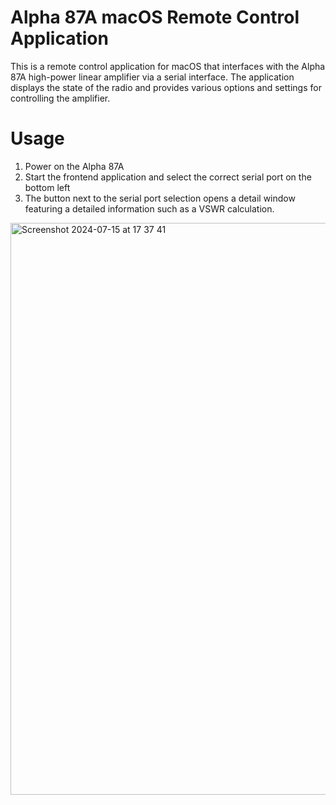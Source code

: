 # Alpha 87A macOS Remote Control Application
This is a remote control application for macOS that interfaces with the Alpha 87A high-power linear amplifier via a serial interface. The application displays the state of the radio and provides various options and settings for controlling the amplifier.

# Usage
1. Power on the Alpha 87A
2. Start the frontend application and select the correct serial port on the bottom left
3. The button next to the serial port selection opens a detail window featuring a detailed information such as a VSWR calculation.

<img width="915" alt="Screenshot 2024-07-15 at 17 37 41" src="https://github.com/user-attachments/assets/dc1dbc9a-58fa-4923-ab21-134f0ca5306d">
